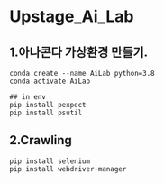 # Upstage_Ai_Lab

## 1.아나콘다 가상환경 만들기.

    conda create --name AiLab python=3.8
    conda activate AiLab

    ## in env
    pip install pexpect
    pip install psutil

## 2.Crawling

    pip install selenium
    pip install webdriver-manager